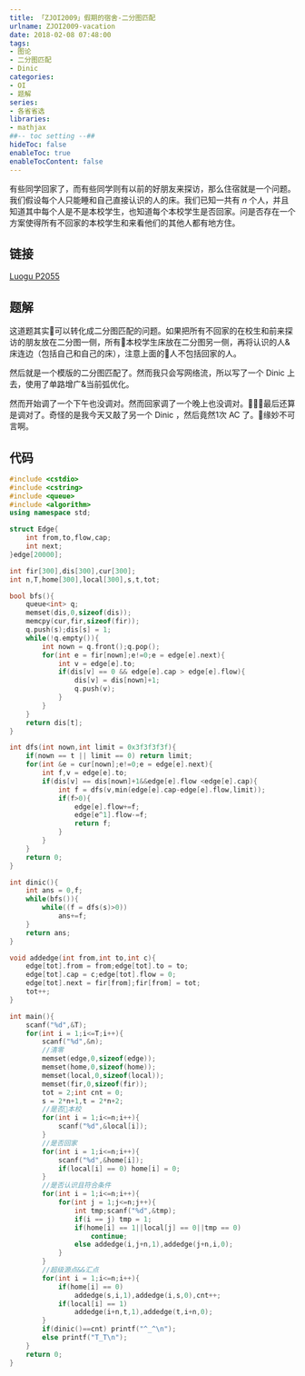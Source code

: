 ```yaml
---
title: 「ZJOI2009」假期的宿舍-二分图匹配
urlname: ZJOI2009-vacation
date: 2018-02-08 07:48:00
tags:
- 图论
- 二分图匹配
- Dinic
categories: 
- OI
- 题解
series:
- 各省省选
libraries:
- mathjax 
##-- toc setting --##
hideToc: false
enableToc: true
enableTocContent: false
---
```


有些同学回家了，而有些同学则有以前的好朋友来探访，那么住宿就是一个问题。我们假设每个人只能睡和自己直接认识的人的床。我们已知一共有 $n$ 个人，并且知道其中每个人是不是本校学生，也知道每个本校学生是否回家。问是否存在一个方案使得所有不回家的本校学生和来看他们的其他人都有地方住。

<!--more-->

## 链接

[Luogu P2055](https://www.luogu.org/problemnew/show/P2055)

## 题解

这道题其实可以转化成二分图匹配的问题。如果把所有不回家的在校生和前来探访的朋友放在二分图一侧，所有本校学生床放在二分图另一侧，再将认识的人&床连边（包括自己和自己的床），注意上面的人不包括回家的人。

然后就是一个模版的二分图匹配了。然而我只会写网络流，所以写了一个 Dinic 上去，使用了单路增广&当前弧优化。

然而开始调了一个下午也没调对。然而回家调了一个晚上也没调对。最后还算是调对了。奇怪的是我今天又敲了另一个 Dinic ，然后竟然1次 AC 了。缘妙不可言啊。

## 代码



```cpp
#include <cstdio>
#include <cstring>
#include <queue>
#include <algorithm>
using namespace std;

struct Edge{
    int from,to,flow,cap;
    int next;
}edge[20000];

int fir[300],dis[300],cur[300];
int n,T,home[300],local[300],s,t,tot;

bool bfs(){
    queue<int> q;
    memset(dis,0,sizeof(dis));
    memcpy(cur,fir,sizeof(fir));
    q.push(s);dis[s] = 1;
    while(!q.empty()){
        int nown = q.front();q.pop();
        for(int e = fir[nown];e!=0;e = edge[e].next){
            int v = edge[e].to;
            if(dis[v] == 0 && edge[e].cap > edge[e].flow){
                dis[v] = dis[nown]+1;
                q.push(v);
            }
        }
    }
    return dis[t];
}

int dfs(int nown,int limit = 0x3f3f3f3f){
    if(nown == t || limit == 0) return limit;
    for(int &e = cur[nown];e!=0;e = edge[e].next){
        int f,v = edge[e].to;
        if(dis[v] == dis[nown]+1&&edge[e].flow <edge[e].cap){
            int f = dfs(v,min(edge[e].cap-edge[e].flow,limit));
            if(f>0){
                edge[e].flow+=f;
                edge[e^1].flow-=f;
                return f;
            }
        }
    }
    return 0;
}

int dinic(){
    int ans = 0,f;
    while(bfs()){
        while((f = dfs(s)>0))
            ans+=f;
    }
    return ans;
}

void addedge(int from,int to,int c){
    edge[tot].from = from;edge[tot].to = to;
    edge[tot].cap = c;edge[tot].flow = 0;
    edge[tot].next = fir[from];fir[from] = tot;
    tot++;
}

int main(){
    scanf("%d",&T);
    for(int i = 1;i<=T;i++){
        scanf("%d",&n);
        //清零
        memset(edge,0,sizeof(edge));
        memset(home,0,sizeof(home));
        memset(local,0,sizeof(local));
        memset(fir,0,sizeof(fir));
        tot = 2;int cnt = 0;
        s = 2*n+1,t = 2*n+2;
        //是否本校
        for(int i = 1;i<=n;i++){
            scanf("%d",&local[i]);
        }
        //是否回家
        for(int i = 1;i<=n;i++){
            scanf("%d",&home[i]);
            if(local[i] == 0) home[i] = 0;
        }
        //是否认识且符合条件
        for(int i = 1;i<=n;i++){
            for(int j = 1;j<=n;j++){
                int tmp;scanf("%d",&tmp);
                if(i == j) tmp = 1;
                if(home[i] == 1||local[j] == 0||tmp == 0)
                    continue;
                else addedge(i,j+n,1),addedge(j+n,i,0);
            }
        }
        //超级源点&&汇点
        for(int i = 1;i<=n;i++){
            if(home[i] == 0)
                addedge(s,i,1),addedge(i,s,0),cnt++;
            if(local[i] == 1)
                addedge(i+n,t,1),addedge(t,i+n,0);
        }
        if(dinic()==cnt) printf("^_^\n");
        else printf("T_T\n");
    }
    return 0;
}
```


